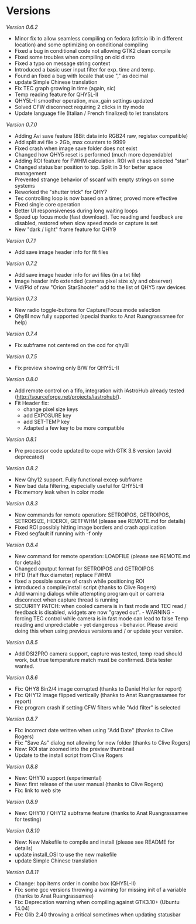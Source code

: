 Versions
========

*Version 0.6.2*
- Minor fix to allow seamless compiling on fedora (cfitsio lib in different 
  location) and some optimizing on conditional compiling
- Fixed a bug in conditional code not allowing GTK2 clean compile
- Fixed some troubles when compiling on old distro
- Fixed a typo on message string context
- Introduced a basic user input filter for exp. time and temp.
- Found an fixed a bug with locale that use "," as decimal
- update Simple Chinese translation
- Fix TEC graph growing in time (again, sic)
- Temp reading feature for QHY5L-II
- QHY5L-II smoother operation, max_gain settings updated
- Solved CFW disconnect requiring 2 clicks in tty mode
- Update language file (Italian / French finalized) to let translators

*Version 0.7.0*
- Adding Avi save feature (8Bit data into RGB24 raw, registax compatible)
- Add split avi file > 2Gb, max counters to 9999
- Fixed crash when image save folder does not exist
- Changed how QHY5 reset is performed (much more dependable)
- Adding ROI feature for FWHM calculation. ROI will chase selected "star"
- Changed status bar position to top. Split in 3 for better space management
- Prevented strange behavior of sscanf with empty strings on some systems
- Reworked the "shutter trick" for QHY7
- Tec controlling loop is now based on a timer, proved more effective
- Fixed single core operation
- Better UI responsiveness during long waiting loops
- Speed up focus mode (fast download). Tec reading and feedback are disabled,
  restored when slow speed mode or capture is set
- New "dark / light" frame feature for QHY9

*Version 0.7.1*
- Add save image header info for fit files

*Version 0.7.2*
- Add save image header info for avi files (in a txt file)
- Image header info extended (camera pixel size x/y and observer)
- Vid/Pid of raw "Orion StarShooter" add to the list of QHY5 raw devices

*Version 0.7.3*
- New radio toggle-buttons for Capture/Focus mode selection
- Qhy8l now fully supported (special thanks to Anat Ruangrassamee for help)

*Version 0.7.4*
- Fix subframe not centered on the ccd for qhy8l

*Version 0.7.5*
- Fix preview showing only B/W for QHY5L-II

*Version 0.8.0*
- Add remote control on a fifo, integration with iAstroHub
already tested (http://sourceforge.net/projects/iastrohub/).
- Fit Header fix:
	- change pixel size keys
	- add EXPOSURE key
	- add SET-TEMP key
	- Adapted a few key to be more compatible

*Version 0.8.1*
- Pre processor code updated to cope with GTK 3.8 version (avoid deprecated)

*Version 0.8.2*
- New Qhy12 support. Fully functional excep subframe
- New bad data filtering, especially useful for QHY5L-II
- Fix memory leak when in color mode

*Version 0.8.3*
- New commands for remote operation: SETROIPOS, GETROIPOS, SETROISIZE, HIDEROI,
  GETFWHM (please see REMOTE.md for details)
- Fixed ROI possibly hitting image borders and crash application
- Fixed segfault if running with -f only

*Version 0.8.4*
- New command for remote operation: LOADFILE (please see REMOTE.md for details)
- Changed oputput format for SETROIPOS and GETROIPOS
- HFD (Half flux diameter) replace FWHM
- fixed a possible source of crash while positioning ROI
- introduced a compile/install script (thanks to Clive Rogers)
- Add warning dialogs while attempting program quit or camera disconnect 
  when capture thread is running
- SECURITY PATCH: when cooled camera is in fast mode and TEC read / feedback is
  disabled, widgets are now "grayed out". - WARNING - forcing TEC control while 
  camera is in fast mode can lead to false Temp reading and unpredictable - yet
  dangerous - behavior. Please avoid doing this when using previous versions 
  and / or update your version.

*Version 0.8.5*
- Add DSI2PRO camera support, capture was tested, temp read should work, but 
  true temperature match must be confirmed. Beta tester wanted.

*Version 0.8.6*
- Fix: QHY8 Bin2/4 image corrupted (thanks to Daniel Holler for report) 
- Fix: QHY12 image flipped vertically (thanks to Anat Ruangrassamee for report)
- Fix: program crash if setting CFW filters while "Add filter" is selected

*Version 0.8.7*
- Fix: incorrect date written when using "Add Date" (thanks to Clive Rogers)
- Fix: "Save As" dialog not allowing for new folder (thanks to Clive Rogers)
- New: ROI star zoomed into the preview thumbnail
- Update to the install script from Clive Rogers

*Version 0.8.8*
- New: QHY10 support (experimental)
- New: first release of the user manual (thanks to Clive Rogers)
- Fix: link to web site

*Version 0.8.9*
- New: QHY10 / QHY12 subframe feature (thanks to Anat Ruangrassamee for testing)

*Version 0.8.10*
- New: New Makefile to compile and install (please see README for details)
- update install_OSI to use the new makefile
- update Simple Chinese translation

*Version 0.8.11*
- Change: bpp items order in combo box (QHY5L-II)
- Fix: some gcc versions throwing a warning for missing init of a variable
  (thanks to Anat Ruangrassamee)
- Fix: Deprecation warning when compiling against GTK3.10+ (Ubuntu 14.04)
- Fix: Glib 2.40 throwing a critical sometimes when updating statusbar

